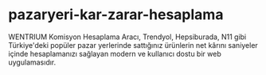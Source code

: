 # pazaryeri-kar-zarar-hesaplama
WENTRIUM Komisyon Hesaplama Aracı, Trendyol, Hepsiburada, N11 gibi Türkiye'deki popüler pazar yerlerinde sattığınız ürünlerin net kârını saniyeler içinde hesaplamanızı sağlayan modern ve kullanıcı dostu bir web uygulamasıdır.
